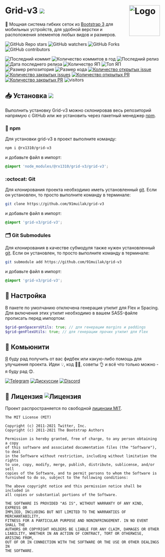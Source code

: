 <img title="Логотип проекта" src="https://avatars.githubusercontent.com/u/2918581?s=200&v=4" alt="Logo" width="100px" align="right" /> Grid-v3 ![](https://img.shields.io/github/package-json/var/91muilak/grid-v3?label=%20)
======
📱 Мощная система гибких сеток из [Bootstrap 3](https://bootstrap-4.ru/docs/3.4/css/#grid) для мобильных устройств, для удобной верстки и расположения элементов любых видов и размеров.

![GitHub Repo stars](https://img.shields.io/github/stars/91muilak/grid-v3?style=social)
![GitHub watchers](https://img.shields.io/github/watchers/91muilak/grid-v3?style=social)
![GitHub Forks](https://img.shields.io/github/forks/91muilak/grid-v3?style=social)
![GitHub contributors](https://img.shields.io/github/contributors/91muilak/grid-v3?style=social&logo=github)

![Последний коммит](https://img.shields.io/github/last-commit/91muilak/grid-v3)
![Количество коммитов в год](https://img.shields.io/github/commit-activity/y/91muilak/grid-v3)
![Последний релиз](https://img.shields.io/github/v/release/91muilak/grid-v3)
![Дата последнего релиза](https://img.shields.io/github/release-date/91muilak/grid-v3)
![Количество ЯП](https://img.shields.io/github/languages/count/91muilak/grid-v3?color=fff)
![Топ ЯП](https://img.shields.io/github/languages/top/91muilak/grid-v3?color=C76494)
![Размер репозитория](https://img.shields.io/github/repo-size/91muilak/grid-v3?color=ffb600)
![Размер кода](https://img.shields.io/github/languages/code-size/91muilak/grid-v3)
[![Количество открытых issue](https://img.shields.io/github/issues-raw/91muilak/grid-v3)
![Количество закрытых issues](https://img.shields.io/github/issues-closed-raw/91muilak/grid-v3?color=354a6d)](https://github.com/91muilak/grid-v3/issues)
[![Количество открытых PR](https://img.shields.io/github/issues-pr-raw/91muilak/grid-v3?label=open%20PR%27s)
![Количество закрытых PR](https://img.shields.io/github/issues-pr-closed-raw/91muilak/grid-v3?label=closed%20PR%27s)](https://github.com/91muilak/grid-v3/pulls)
![visitors](https://visitor-badge.laobi.icu/badge?page_id=91muilak.grid-v3)

## 📥 Установка ![](https://img.shields.io/github/package-json/version/91muilak/grid-v3/main?label=%20)
Выполнить установку Grid-v3 можно склонировав весь репозиторий напрямую с GitHub или же установить через пакетный менеджер [npm](https://nodejs.org/en/download/).
### 🔴 npm
Для установки grid-v3 в проект выполните команду:
```bash
npm i @rx1310/grid-v3
```
и добавьте файл в импорт:
```scss
@import 'node_modules/@rx1310/grid-v3/grid-v3';
```

### :octocat: Git
Для клонирования проекта необходимо иметь установленный [git](https://git-scm.com/downloads). Если он установлен, то просто выполните команду в терминале:
```bash
git clone https://github.com/91muilak/grid-v3
```
и добавьте файл в импорт:
```scss
@import 'grid-v3/grid-v3';
```
### 🗂 Git Submodules
Для клонирования в качестве субмодуля также нужен установленный [git](https://git-scm.com/downloads). Если он установлен, то просто выполните команду в терминале:
```bash
git submodule add https://github.com/91muilak/grid-v3
```
и добавьте файл в импорт:
```scss
@import 'grid-v3/grid-v3';
```

## 🔧 Настройка
В пакете по умолчанию отключена генерация утилит для Flex и Spacing. Для включения этих утилит необходимо в вашем SASS-файле прописать перед импортом:
```scss
$grid-genSpacersUtils: true; // для генерации margins и paddings
$grid-genFlexUtils: true; // для генерации прочих утилит для Flex
```

## 👥 Комьюнити
[Я](https://github.com/rx1310) буду рад получить от вас фидбек или какую-либо помощь для улучшения проекта. Идеи 💡, код 👩‍💻, советы 👌 и всё что только можно - я буду рад 😊.

[![Telegram](https://img.shields.io/badge/telegram-26A5E4?logo=telegram)](https://t.me/rx1310)
[![Дискуссии](https://img.shields.io/github/discussions/91muilak/grid-v3?logo=github)](https://github.com/91muilak/grid-v3/discussions)
[![Discord](https://img.shields.io/discord/917901779394514954?color=5865F2&label=discord&logo=discord&logoColor=fff)](https://discord.gg/fvW9mHE6)

## 📜 Лицензия ![Лицензия](https://img.shields.io/github/license/91muilak/grid-v3?label=%20)
Проект распространяется по свободной [лицензии MIT](LICENSE).

```
The MIT License (MIT)

Copyright (c) 2011-2021 Twitter, Inc.
Copyright (c) 2011-2021 The Bootstrap Authors

Permission is hereby granted, free of charge, to any person obtaining a copy
of this software and associated documentation files (the "Software"), to deal
in the Software without restriction, including without limitation the rights
to use, copy, modify, merge, publish, distribute, sublicense, and/or sell
copies of the Software, and to permit persons to whom the Software is
furnished to do so, subject to the following conditions:

The above copyright notice and this permission notice shall be included in
all copies or substantial portions of the Software.

THE SOFTWARE IS PROVIDED "AS IS", WITHOUT WARRANTY OF ANY KIND, EXPRESS OR
IMPLIED, INCLUDING BUT NOT LIMITED TO THE WARRANTIES OF MERCHANTABILITY,
FITNESS FOR A PARTICULAR PURPOSE AND NONINFRINGEMENT. IN NO EVENT SHALL THE
AUTHORS OR COPYRIGHT HOLDERS BE LIABLE FOR ANY CLAIM, DAMAGES OR OTHER
LIABILITY, WHETHER IN AN ACTION OF CONTRACT, TORT OR OTHERWISE, ARISING FROM,
OUT OF OR IN CONNECTION WITH THE SOFTWARE OR THE USE OR OTHER DEALINGS IN
THE SOFTWARE.
```